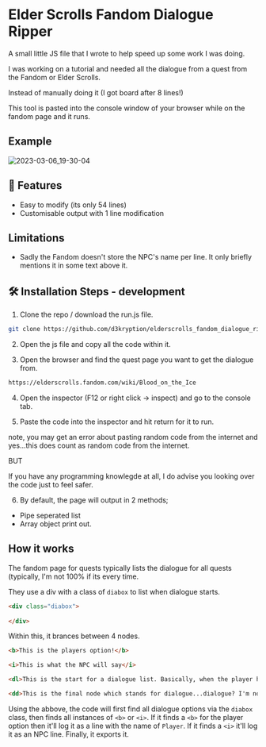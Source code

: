 # Elder Scrolls Fandom Dialogue Ripper
A small little JS file that I wrote to help speed up some work I was doing.

I was working on a tutorial and needed all the dialogue from a quest from the Fandom or Elder Scrolls.

Instead of manually doing it (I got board after 8 lines!)

This tool is pasted into the console window of your browser while on the fandom page and it runs.

## Example

![2023-03-06_19-30-04](https://user-images.githubusercontent.com/48034534/223213043-55fd4027-4445-448f-bdc0-07e399f6dc46.gif)

## 🧐 Features


- Easy to modify (its only 54 lines)
- Customisable output with 1 line modification

## Limitations

- Sadly the Fandom doesn't store the NPC's name per line. It only briefly mentions it in some text above it. 

## 🛠️ Installation Steps - development

1) Clone the repo / download the run.js file.

```bash
git clone https://github.com/d3kryption/elderscrolls_fandom_dialogue_ripper
```

2. Open the js file and copy all the code within it.

3. Open the browser and find the quest page you want to get the dialogue from.

```bash
https://elderscrolls.fandom.com/wiki/Blood_on_the_Ice
```

4. Open the inspector (F12 or right click -> inspect) and go to the console tab.

5. Paste the code into the inspector and hit return for it to run.

note, you may get an error about pasting random code from the internet and yes...this does count as random code from the internet.

BUT

If you have any programming knowlegde at all, I do advise you looking over the code just to feel safer. 

6. By default, the page will output in 2 methods;
- Pipe seperated list
- Array object print out.

## How it works
The fandom page for quests typically lists the dialogue for all quests (typically, I'm not 100% if its every time.

They use a div with a class of `diabox` to list when dialogue starts.
```html 
<div class="diabox">
  
</div>
```

Within this, it brances between 4 nodes. 

```html
<b>This is the players option!</b>
```

```html
<i>This is what the NPC will say</i>  
```

```html
<dl>This is the start for a dialogue list. Basically, when the player has multiple dialogue options. It will have a <b> within it</dl>
```

```html
<dd>This is the final node which stands for dialogue...dialogue? I'm not sure but this is basically the option and its reply. 
```

Using the abbove, the code will first find all dialogue options via the `diabox` class, then finds all instances of `<b>` or `<i>`. If it finds a `<b>` for the player option then it'll log it as a line with the name of `Player`. If it finds a `<i>` it'll log it as an NPC line. Finally, it exports it.
